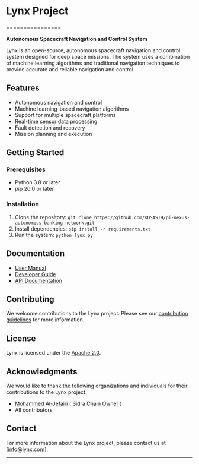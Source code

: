 # Lynx Project
================

**Autonomous Spacecraft Navigation and Control System**

Lynx is an open-source, autonomous spacecraft navigation and control system designed for deep space missions. The system uses a combination of machine learning algorithms and traditional navigation techniques to provide accurate and reliable navigation and control.

**Features**
------------

* Autonomous navigation and control
* Machine learning-based navigation algorithms
* Support for multiple spacecraft platforms
* Real-time sensor data processing
* Fault detection and recovery
* Mission planning and execution

**Getting Started**
-------------------

### Prerequisites

* Python 3.8 or later
* pip 20.0 or later

### Installation

1. Clone the repository: `git clone https://github.com/KOSASIH/pi-nexus-autonomous-banking-network.git`
2. Install dependencies: `pip install -r requirements.txt`
3. Run the system: `python lynx.py`

**Documentation**
-----------------

* [User Manual](docs/user_manual.md)
* [Developer Guide](docs/developer_guide.md)
* [API Documentation](docs/api.md)

**Contributing**
---------------

We welcome contributions to the Lynx project. Please see our [contribution guidelines](CONTRIBUTING.md) for more information.

**License**
----------

Lynx is licensed under the [Apache 2.0](LICENSE).

**Acknowledgments**
------------------

We would like to thank the following organizations and individuals for their contributions to the Lynx project:

* [Mohammed Al-Jefairi ( Sidra Chain Owner )](https://github.com/maljefairi)
* All contributors


**Contact**
----------

For more information about the Lynx project, please contact us at [info@lynx.com].


---------------

